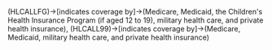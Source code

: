 (HLCALLFG)->[indicates coverage by]->(Medicare, Medicaid, the Children's Health Insurance Program (if aged 12 to 19), military health care, and private health insurance), (HLCALL99)->[indicates coverage by]->(Medicare, Medicaid, military health care, and private health insurance)